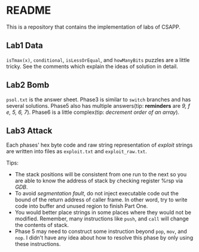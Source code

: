# README

This is a repository that contains the implementation of labs of CSAPP.

## Lab1 Data

`isTmax(x)`, `conditional`, `isLessOrEqual`, and `howManyBits` puzzles are a little tricky. See the comments which explain the ideas of solution in detail.

## Lab2 Bomb

`psol.txt` is the answer sheet. Phase3 is similar to `switch` branches and has several solutions. Phase5 also has multiple answers(tip: **reminders** are *9, f e, 5, 6, 7*). Phase6 is a little complex(tip: *decrement order of an array*).

## Lab3 Attack

Each phases' hex byte code and raw string representation of *exploit* strings are written into files as `exploit.txt` and `exploit_raw.txt`. 

Tips:

+ The stack positions will be consistent from one run to the next so you are able to know the address of stack by checking register %rsp via *GDB*.
+ To avoid *segmentation fault*, do not inject executable code out the bound of the return address of caller frame. In other word, try to write code into buffer and unused region to finish Part One.
+ You would better place strings in some places where they would not be modified. Remember, many instructions like `push`, and `call` will change the contents of stack. 
+ Phase 5 may need to construct some instruction beyond `pop`, `mov`, and `nop`. I didn't have any idea about how to resolve this phase by only using these instructions.
